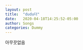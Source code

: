 ```yaml
---
layout: post
title:  "dudu더"
date:   2020-04-18T14:25:52-05:00
author: Songs
categories: Dummy
---
```


아무끗없음
